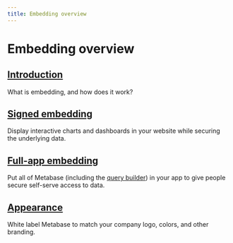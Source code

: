 ```yaml
---
title: Embedding overview
---
```


# Embedding overview

## [Introduction](./introduction)

What is embedding, and how does it work?

## [Signed embedding](./signed-embedding)

Display interactive charts and dashboards in your website while securing the underlying data.

## [Full-app embedding](./full-app-embedding)

Put all of Metabase (including the [query builder](/glossary/query_builder)) in your app to give people secure self-serve access to data.

## [Appearance](../configuring-metabase/appearance)

White label Metabase to match your company logo, colors, and other branding.
